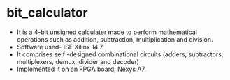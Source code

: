 # bit_calculator

- It is a 4-bit unsigned calculater made to perform mathematical operations such as addition, subtraction, multiplication and division.
- Software used- ISE Xilinx 14.7
- It comprises self -designed combinational circuits (adders, subtractors, multiplexers, demux, divider and decoder)
- Implemented it on an FPGA board, Nexys A7.
